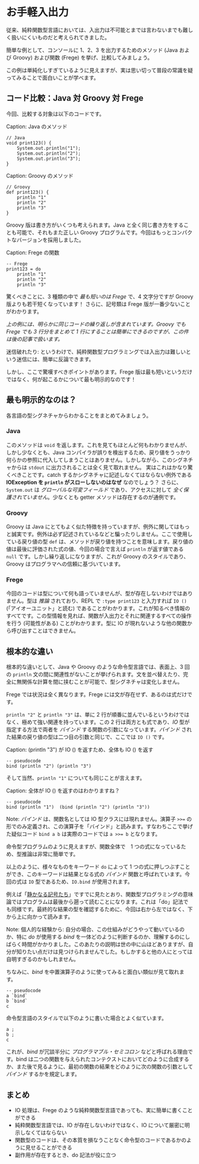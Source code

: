 # お手軽入出力

従来、純粋関数型言語においては、入出力は不可能とまでは言わないまでも難しく扱いにくいものだと考えられてきました。

簡単な例として、コンソールに 1、2、3 を出力するためのメソッド (Java および Groovy) および関数 (Frege) を挙げ、比較してみましょう。

この例は単純化しすぎているように見えますが、実は思い切って普段の常識を疑ってみることで面白いことが学べます。

## コード比較：Java 対 Groovy 対 Frege

今回、比較する対象は以下のコードです。

Caption: Java のメソッド

```
// Java
void print123() {
    System.out.println("1");
    System.out.println("2");
    System.out.println("3");
}
```

Caption: Groovy のメソッド

```
// Groovy
def print123() {
    println "1"
    println "2"
    println "3"
}
```

Groovy 版は書き方がいくつも考えられます。Java と全く同じ書き方をすることも可能で、それもまた正しい Groovy プログラムです。今回はもっとコンパクトなバージョンを採用しました。

Caption: Frege の関数

```
-- Frege
print123 = do
    println "1"
    println "2"
    println "3"
```

驚くべきことに、3 種類の中で _最も短いのは Frege_ で、4 文字分ですが Groovy 版よりも若干短くなっています！ さらに、記号類は Frege 版が一番少ないことがわかります。

_上の例には、明らかに同じコードの繰り返しが含まれています。Groovy でも Frege でも 3 行分をまとめて 1 行にすることは簡単にできるのですが、この件は後の記事で扱います。_

迷信破れたり: というわけで、純粋関数型プログラミングでは入出力は難しいという迷信には、簡単に反論できます。

しかし、ここで驚嘆すべきポイントがあります。Frege 版は最も短いというだけではなく、何が起こるかについて最も明示的なのです！

## 最も明示的なのは？

各言語の型シグネチャからわかることをまとめてみましょう。

### Java

このメソッドは `void` を返します。これを見てもほとんど何もわかりませんが、しかし少なくとも、Java コンパイラが誤りを検出するため、戻り値をうっかり何らかの参照に代入してしまうことはありません。しかしながら、このシグネチャからは `stdout` に出力されることは全く見て取れません。 実はこれはかなり驚くべきことです。catch するかシグネチャに記述しなくてはならない例外である __IOException を `println` がスローしないのはなぜ__ なのでしょう？ さらに、`System.out` は _グローバルな可変フィールド_ であり、アクセスに対して _全く保護されていません_。少なくとも getter メソッドは存在するのが通例です。

### Groovy

Groovy は Java にとてもよく似た特徴を持っていますが、例外に関してはもっと誠実です。例外は必ず記述されているなどと騙ったりしません。ここで使用している戻り値の型 `def` は、メソッドが戻り値を持つことを意味します。戻り値の値は最後に評価された式の値、今回の場合で言えば `println` が返す値である `null` です。しかし繰り返しになりますが、これが Groovy のスタイルであり、Groovy はプログラマへの信頼に基づいています。

### Frege

今回のコードは型について何も語っていませんが、型が存在しないわけではありません。型は _推論_ されており、REPL で `:type print123` と入力すれば `IO ()` (「アイオーユニット」と読む) であることがわかります。これが知るべき情報のすべてです。この型情報を見れば、関数が入出力とそれに関連するすべての操作を行う (可能性がある) ことがわかります。型に IO が現れないような他の関数から呼び出すことはできません。

## 根本的な違い

根本的な違いとして、Java や Groovy のような命令型言語では、表面上、3 回の `println` 文の間に関連性がないことが挙げられます。文を並べ替えたり、完全に無関係な計算を間に挟むことが可能で、型シグネチャは変化しません。

Frege では状況は全く異なります。Frege には文が存在せず、あるのは式だけです。

`println "2"` と `println "3"` は、単に 2 行が順番に並んでいるというわけではなく、極めて強い関連を持っています。この 2 行は両方とも式であり、_IO_ 型が指定する方法で両者を _バインド_ する関数の引数になっています。_バインド_ された結果の戻り値の型は二つ目の引数と同じで、ここでは `IO ()` です。

Caption: (println "3") が IO () を返すため、全体も IO () を返す

```
-- pseudocode
bind (println "2") (println "3")
```

そして当然、`println "1"` についても同じことが言えます。

Caption: 全体が IO () を返すのはわかりますね？

```
-- pseudocode
bind (println "1")  (bind (println "2") (println "3"))
```

Note: _バインド_ は、関数名としては IO 型クラスには現れません。演算子 `>>=` の形でのみ定義され、この演算子を「バインド」と読みます。すなわちここで挙げた疑似コード `bind a b` は実際のコードでは `a >>= b` となります。

命令型プログラムのように見えますが、関数全体で　1 つの式になっているため、型推論は非常に簡単です。

以上のように、様々なものをキーワード `do` によって 1 つの式に押しつぶすことができ、このキーワードは結果となる式の _バインド_ 関数と呼ばれています。今回の式は `IO` 型であるため、`IO.bind` が使用されます。

例えば「[静かなる記号たち](silent-notation.md)」ですでに見たとおり、関数型プログラミングの意味論ではプログラムは最後から遡って読むことになります。これは「do」記法でも同様です。最終的な結果の型を確認するために、今回は右から左ではなく、下から上に向かって読みます。

Note: 個人的な経験から: 自分の場合、この仕組みがどうやって動いているのか、特に _do_ が使用する _bind_ を一体どのように判断するのか、理解するのにしばらく時間がかかりました。このあたりの説明は世の中に山ほどありますが、自分が知りたい点だけは見つけられませんでした。もしかすると他の人にとっては自明すぎるのかもしれません。

ちなみに、_bind_ を中置演算子のように使ってみると面白い類似が見て取れます。

```
-- pseudocode
a `bind`
b `bind`
c
```

命令型言語のスタイルで以下のように書いた場合とよく似ています。

```
a ;
b ;
c
```

これが、_bind_ が冗談半分に _プログラマブル・セミコロン_ などと呼ばれる理由です。bind は二つの関数を与えられたコンテクストにおいてどのように合成するか、また後で見るように、最初の関数の結果をどのように次の関数の引数として _バインド_ するかを規定します。

## まとめ

* IO 処理は、Frege のような純粋関数型言語であっても、実に簡単に書くことができる
* 純粋関数型言語では、IO が存在しないわけではなく、IO について厳密に明示しなくてはならない
* 関数型のコードは、その本質を損なうことなく命令型のコードであるかのように見せることができる
* 副作用が存在するとき、do 記法が役に立つ
